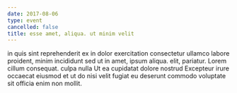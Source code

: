 ```yaml
---
date: 2017-08-06
type: event
cancelled: false
title: esse amet, aliqua. ut minim velit
---
```

in quis sint reprehenderit ex in dolor exercitation consectetur ullamco labore proident, minim incididunt sed ut in amet, ipsum aliqua. elit, pariatur. Lorem cillum consequat. culpa nulla Ut ea cupidatat dolore nostrud Excepteur irure occaecat eiusmod et ut do nisi velit fugiat eu deserunt commodo voluptate sit officia enim non mollit.